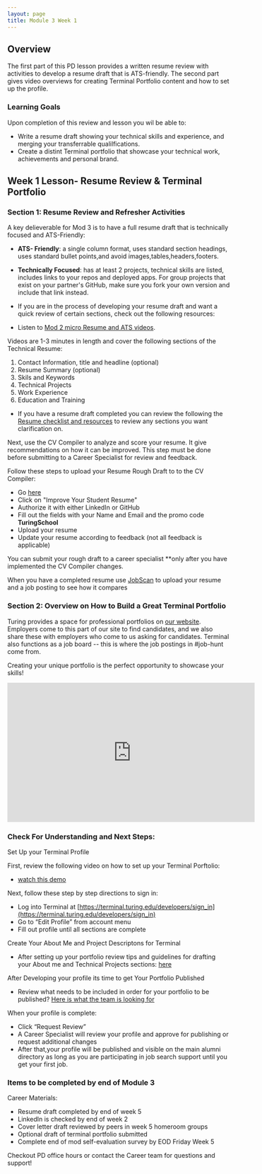 ```yaml
---
layout: page
title: Module 3 Week 1
---
```


## Overview
The first part of this PD lesson provides a written resume review with activities to develop a resume draft that is ATS-friendly. The second part gives video overviews for creating Terminal Portfolio content and how to set up the profile.

### Learning Goals 

Upon completion of this review and lesson you wil be able to:

* Write a resume draft showing your technical skills and experience, and merging your transferrable qualilfications.
* Create a distint Terminal portfolio that showcase your technical work, achievements and personal brand.

## Week 1 Lesson- Resume Review & Terminal Portfolio

### Section 1: Resume Review and Refresher Activities

A key delieverable for Mod 3 is to have a full resume draft that is technically focused and ATS-Friendly:

* **ATS- Friendly**: a single column format, uses standard section headings, uses standard bullet points,and
avoid images,tables,headers,footers.
* **Technically Focused**: has at least 2 projects, technical skills are listed, includes links to your repos and deployed apps. For group projects that exist on your partner's GitHub, make sure you fork your own version and include that link instead.

* If you are in the process of developing your resume draft and want a quick review of certain sections, check out the following resources: 
* Listen to [Mod 2 micro Resume and ATS videos](https://careerdev.turing.edu/module_two/mod2_week1). 

Videos are 1-3 minutes in length and cover the following sections of the Technical Resume:

1. Contact Information, title and headline (optional)
2. Resume Summary (optional)
3. Skils and Keywords
4. Technical Projects
5. Work Experience
6. Education and Training
 
* If you have a resume draft completed you can review the following the [Resume checklist and resources](https://careerdev.turing.edu/resources/resume_resources) to review any sections you want clarification on.

Next, use the CV Compiler to analyze and score your resume. It give recommendations on how it can be improved. This step must be done before submitting to a Career Specialist for review and feedback. 

Follow these steps to upload your Resume Rough Draft to to the CV Compiler: 
* Go [here](https://cvcompiler.com/students/turingschool)
* Click on "Improve Your Student Resume"
* Authorize it with either LinkedIn or GitHub
* Fill out the fields with your Name and Email and the promo code **TuringSchool** 
* Upload your resume
* Update your resume according to feedback (not all feedback is applicable)

You can submit your rough draft to a career specialist **only after you have implemented the CV Compiler changes.

When you have a completed resume use [JobScan](https://www.jobscan.co/) to upload your resume and a job posting to see how it compares


###  Section 2: Overview on How to Build a Great Terminal Portfolio

Turing provides a space for professional portfolios on [our website](https://terminal.turing.edu). Employers come to this part of our site to find candidates, and we also share these with employers who come to us asking for candidates. Terminal also functions as a job board -- this is where the job postings in #job-hunt come from. 

Creating your unique portfolio is the perfect opportunity to showcase your skills!

<iframe width="560" height="315" src="https://www.youtube.com/embed/qXFJjGpeygg" title="YouTube video player" frameborder="0" allow="accelerometer; autoplay; clipboard-write; encrypted-media; gyroscope; picture-in-picture" allowfullscreen></iframe>

### Check For Understanding and Next Steps:

Set Up your Terminal Profile

First, review the following video on how to set up your Terminal Porftolio: 

* [watch this demo](https://drive.google.com/file/d/1NqHrdkr0B5wEvEaH9Z8dJK56TcSJoV_t/view)

Next, follow these step by step directions to sign in: 

* Log into Terminal at [https://terminal.turing.edu/developers/sign_in](https://terminal.turing.edu/developers/sign_in)
* Go to “Edit Profile” from account menu
* Fill out profile until all sections are complete


Create Your About Me and Project Descriptons for Terminal

* After setting up your portfolio review tips and guidelines for drafting your About me and Technical Projects sections: [here](https://careerdev.turing.edu/resources/terminal_directions) 


After Developing your profile its time to get Your Portfolio Published

* Review what needs to be included in order for your portfolio to be published? 
[Here is what the team is looking for](https://careerdev.turing.edu/resources/terminal_directions)

When your profile is complete:

* Click “Request Review”
* A Career Specialist will review your profile and approve for publishing or request additional changes
* After that,your profile will be published and visible on the main alumni directory as long as you are participating in job search support until you get your first job.

### Items to be completed by end of Module 3

Career Materials:

* Resume draft completed by end of week 5
* LinkedIn is checked by end of week 2
* Cover letter draft reviewed by peers in week 5 homeroom groups
* Optional draft of terminal portfolio submitted
* Complete end of mod self-evaluation survey by EOD Friday Week 5

Checkout PD office hours or contact the Career team for questions and support!
